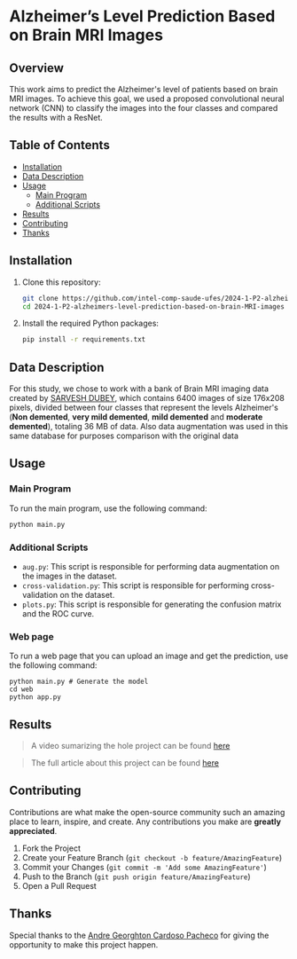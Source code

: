 # Alzheimer’s Level Prediction Based on Brain MRI Images

## Overview
This work aims to predict the Alzheimer's level of patients based on brain MRI images. To achieve this goal, we used a proposed convolutional neural network (CNN) to classify the images into the four classes and compared the results with a ResNet.


## Table of Contents
- [Installation](#installation)
- [Data Description](#data-description)
- [Usage](#usage)
  - [Main Program](#main-program)
  - [Additional Scripts](#additional-scripts)
- [Results](#results)
- [Contributing](#contributing)
- [Thanks](#thanks)


## Installation
1. Clone this repository:
    ```sh
    git clone https://github.com/intel-comp-saude-ufes/2024-1-P2-alzheimers-level-prediction-based-on-brain-MRI-images
    cd 2024-1-P2-alzheimers-level-prediction-based-on-brain-MRI-images
    ```
2. Install the required Python packages:
    ```sh
    pip install -r requirements.txt
    ```

## Data Description
For this study, we chose to work with a bank of Brain MRI imaging data created by [SARVESH DUBEY](https://www.kaggle.com/datasets/tourist55/alzheimers-dataset-4-class-of-images), which contains 6400 images of size 176x208 pixels, divided between four classes that represent the levels Alzheimer's (<strong>Non demented</strong>, <strong>very mild demented</strong>, <strong>mild demented</strong> and <strong>moderate demented</strong>), totaling 36 MB of data. Also data augmentation was used in this same database for purposes comparison with the original data

## Usage
### Main Program
To run the main program, use the following command:
```sh 
python main.py
```

### Additional Scripts
- `aug.py`: This script is responsible for performing data augmentation on the images in the dataset.
- `cross-validation.py`: This script is responsible for performing cross-validation on the dataset.
- `plots.py`: This script is responsible for generating the confusion matrix and the ROC curve.

### Web page
To run a web page that you can upload an image and get the prediction, use the following command:
```
python main.py # Generate the model
cd web
python app.py
```


## Results
> A video sumarizing the hole project can be found [here](https://www.youtube.com/watch?v=izGwDsrQ1eQ)

> The full article about this project can be found [here](https://www.youtube.com/watch?v=izGwDsrQ1eQ)

## Contributing
Contributions are what make the open-source community such an amazing place to learn, inspire, and create. Any contributions you make are **greatly appreciated**.

1. Fork the Project
2. Create your Feature Branch (`git checkout -b feature/AmazingFeature`)
3. Commit your Changes (`git commit -m 'Add some AmazingFeature'`)
4. Push to the Branch (`git push origin feature/AmazingFeature`)
5. Open a Pull Request

## Thanks
Special thanks to the [Andre Georghton Cardoso Pacheco](https://github.com/paaatcha) for giving the opportunity to make this project happen.